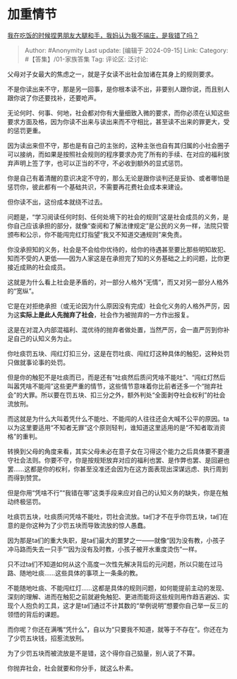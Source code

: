 # 加重情节
[我在吃饭的时候捏男朋友大腿和手，我妈认为我不端庄，是我错了吗？](https://www.zhihu.com/question/664082675/answer/3605507779)

> Author: #Anonymity
> Last update: [编辑于 2024-09-15]
> Link:
> Category: #【答集】/01-家族答集 
> Tag: 
> 评论区:
> 泛讨论:

父母对子女最大的焦虑之一，就是子女读不出社会加诸在其身上的规则要求。

不是你读出来不守，那是另一回事，是你根本读不出，非要别人跟你说，而且别人跟你说了你还要找补，还要呛声。

无论何时、何事、何地，社会都对你有大量细致入微的要求，而你必须在认知这些要求方面及格，因为你读不出来与读出来而不守相比，甚至读不出来的罪更大，受的惩罚更重。

因为读出来但不守，那也是有自己的主张的，这种主张也自有其归属的小社会圈子可以接纳，而如果是按照社会规则的程序要求办完了所有的手续、在对应的福利放弃声明上签了字，也可以正当的不守，不必收到额外的显式惩罚。

你是自己有着清醒的意识决定不守的，那么无论是跟你谈判还是妥协、或者哪怕是惩罚你，彼此都有一个基础共识，不需要再花费社会成本来建设。

但你读不出，这份成本就绕不过去。

问题是，“学习阅读任何时刻、任何处境下的社会的规则”这是社会成员的义务，是你自己应该承担的部分，就像“查阅和了解法律规定”是公民的义务一样，法院只管颁布和公示，你不能闯完红灯指望“我又不知道交通规则”来免责。

你没承担知的义务，社会是不会给你优待的，给你的待遇甚至要比那些明知故犯、知而不受的人更低——因为人家这是在承担完了知的义务基础之上的问题，比你更接近成熟的社会成员。

这就是为什么看上社会是矛盾的，对一部分人格外“无情”，而又对另一部分人格外的“宽纵”。

它是在对拒绝承担（或无论因为什么原因没有完成）社会化义务的人格外严厉，因为这**实际上是此人先抛弃了社会**，社会作为被抛弃的一方作出报复。

这是在对混入内部混福利、混优待的抛弃者做处置，当然严厉，会一直严厉到你补足自己的认知义务为止。

你吐痰罚五块、闯红灯扣三分，这是在罚吐痰、闯红灯这种具体的触犯，这种处罚只做就事论事的处罚。

但是你的触犯不是吐痰而已，而是还有“吐痰然后质问凭啥不能吐”、“闯红灯然后叫嚣凭啥不能闯”这些更严重的情节，这些情节意味着你比前者还多一个“抛弃社会”的大罪。所以要在罚五块、扣三分之外，额外判处“全面剥夺社会权利”的社会流放刑。

而这就是为什么大叫着凭什么不能吐、不能闯的人往往还会大喊不公平的原因。ta以为这里要适用“不知者无罪”这个原则轻判，谁知道这里适用的是“不知者取消资格”的重判。

转换到父母的角度来看，其实父母未必在意子女在习得这个能力之后具体要不要遵守社会法则。你要不守，你是按规矩放弃对应的福利也罢、是作弊也罢、是回避也罢……这都是你的权利，你甚至没准还会因为在这方面表现出深谋远虑、执行周到而得到赞赏。

但是你用“凭啥不行”“我错在哪”这类手段来应对自己的认知义务的缺失，你是在触动终极惩罚。

吐痰罚五块，吐痰质问凭啥不能吐，罚社会流放。ta们才不在乎你罚五块，ta们在意的是你这种为了少罚五块而导致流放的惊人愚蠢。

因为那是ta们的重大失职，是ta们最大的噩梦之一——就像“因为没有教，小孩子冲马路而失去一只手”“因为没有及时教，小孩子被开水重度烫伤”一样。

只不过ta们不知道如何从这个高度一次性先解决背后的元问题，所以只能在过马路、随地吐痰……这些具体的事项上一条条的教。

不能随地吐痰、不能闯红灯……这都是具体的规则问题，如何能提前主动的发现、深刻的理解、进而在触犯之前就避免触犯、更进而能将这些规则用作趋吉避凶、实现个人抱负的工具，这才是ta们通过不计其数的“举例说明”想要你自己举一反三的领悟的背后的课题。

而你呢？你还在满嘴“凭什么”，自以为“只要我不知道，就等于不存在”。你还在为了少罚五块钱，招惹流放刑。

为了少罚五块而被流放是不是错，这个得你自己掂量，别人说了不算。

你抛弃社会，社会就要和你分手，就这么朴素。
